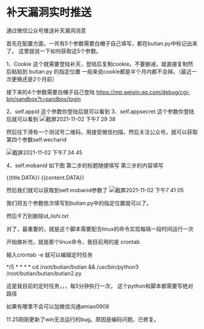 # 补天漏洞实时推送
通过微信公众号推送补天漏洞消息

首先在配置方面，一共有5个参数需要白帽子自己填写，都在butian.py中标记出来了。
这里就说一下如何获取这5个参数。

1、Cookie 
  这个就需要登陆补天，登陆后复制cookie。不要删减，就直接复制然后粘贴到 butian.py 的指定位置
  一般来说cookie都是半个月内都不会掉。（最近一次更换还是2个月前）
  
  
接下来的4个参数需要白帽子自己登陆 https://mp.weixin.qq.com/debug/cgi-bin/sandbox?t=sandbox/login  

2、self.appid
  这个参数你登陆后就可以看到
3、self.appsecret
  这个参数你登陆后就可以看到
![截屏2021-11-02 下午7 29 38](https://user-images.githubusercontent.com/45072216/139838753-5a80db2c-dd01-413a-a11a-128b1ae377ba.png)

然后往下滑有一个测试号二维码，用接受微信扫描，然后关注公众号。就可以获取第四个参数self.wecharid

![截屏2021-11-02 下午7 34 45](https://user-images.githubusercontent.com/45072216/139839227-23647418-a32a-448e-87ff-9c63c91ae4e9.png)

4、self.mobanid
如下图
第二步的标题随便填写
第三步的内容填写

{{title.DATA}}
{{content.DATA}}

然后我们就可以获取到self.mobanid参数了
![截屏2021-11-02 下午7 41 05](https://user-images.githubusercontent.com/45072216/139839907-e933c125-a0f6-4024-85db-9e754277e7f5.png)


我们将五个参数依次填写到butian.py中的指定位置就可以了。


然后千万别删除id_lishi.txt



对了，最重要的，就是这个脚本需要配合linux的命令实现每隔一段时间运行一次


开始做补充，就是那个linux命令，我目前用的是  crontab 

输入crontab -e  就可以编辑定时任务

*/5 * * * * cd /root/butian/butian && /usr/bin/python3 /root/butian/butian/butian2.py

这是我目前的定时任务，，，每5分钟执行一次，
这个python和脚本都需要写绝对路径

如果有哪里不会可以加微信沟通amiao0908


11.25刚刚更新了win无法运行的bug。原因是编码问题。已修复。
